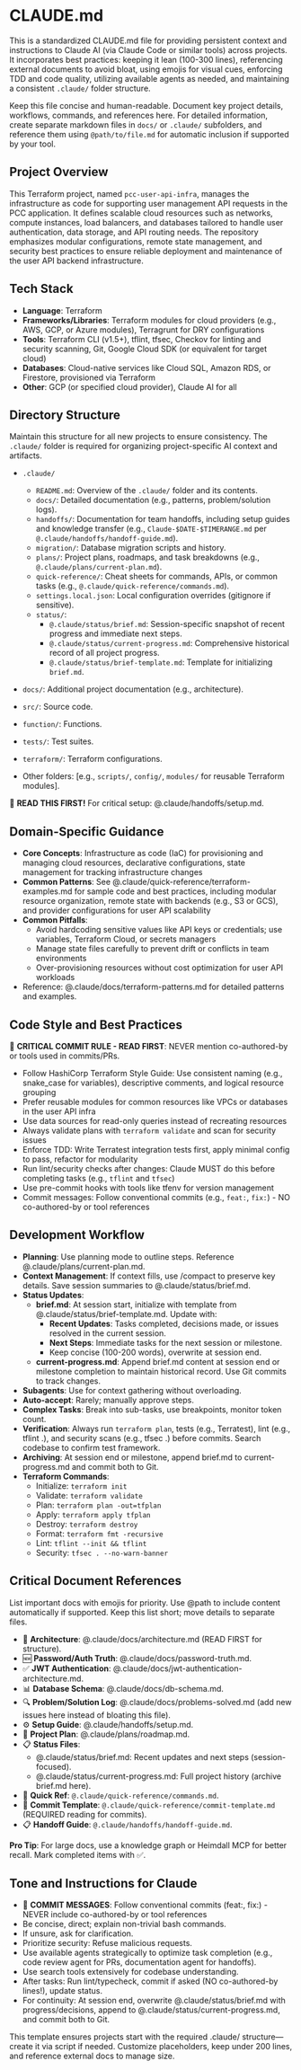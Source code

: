 # CLAUDE.md

This is a standardized CLAUDE.md file for providing persistent context and instructions to Claude AI (via Claude Code or similar tools) across projects. It incorporates best practices: keeping it lean (100-300 lines), referencing external documents to avoid bloat, using emojis for visual cues, enforcing TDD and code quality, utilizing available agents as needed, and maintaining a consistent `.claude/` folder structure.

Keep this file concise and human-readable. Document key project details, workflows, commands, and references here. For detailed information, create separate markdown files in `docs/` or `.claude/` subfolders, and reference them using `@path/to/file.md` for automatic inclusion if supported by your tool.

## Project Overview

This Terraform project, named `pcc-user-api-infra`, manages the infrastructure as code for supporting user management API requests in the PCC application. It defines scalable cloud resources such as networks, compute instances, load balancers, and databases tailored to handle user authentication, data storage, and API routing needs. The repository emphasizes modular configurations, remote state management, and security best practices to ensure reliable deployment and maintenance of the user API backend infrastructure.

## Tech Stack

- **Language**: Terraform
- **Frameworks/Libraries**: Terraform modules for cloud providers (e.g., AWS, GCP, or Azure modules), Terragrunt for DRY configurations
- **Tools**: Terraform CLI (v1.5+), tflint, tfsec, Checkov for linting and security scanning, Git, Google Cloud SDK (or equivalent for target cloud)
- **Databases**: Cloud-native services like Cloud SQL, Amazon RDS, or Firestore, provisioned via Terraform
- **Other**: GCP (or specified cloud provider), Claude AI for all

## Directory Structure

Maintain this structure for all new projects to ensure consistency. The `.claude/` folder is required for organizing project-specific AI context and artifacts.

- `.claude/`
  - `README.md`: Overview of the `.claude/` folder and its contents.
  - `docs/`: Detailed documentation (e.g., patterns, problem/solution logs).
  - `handoffs/`: Documentation for team handoffs, including setup guides and knowledge transfer (e.g., `Claude-$DATE-$TIMERANGE.md` per `@.claude/handoffs/handoff-guide.md`).
  - `migration/`: Database migration scripts and history.
  - `plans/`: Project plans, roadmaps, and task breakdowns (e.g., `@.claude/plans/current-plan.md`).
  - `quick-reference/`: Cheat sheets for commands, APIs, or common tasks (e.g., `@.claude/quick-reference/commands.md`).
  - `settings.local.json`: Local configuration overrides (gitignore if sensitive).
  - `status/`:
    - `@.claude/status/brief.md`: Session-specific snapshot of recent progress and immediate next steps.
    - `@.claude/status/current-progress.md`: Comprehensive historical record of all project progress.
    - `@.claude/status/brief-template.md`: Template for initializing `brief.md`.

- `docs/`: Additional project documentation (e.g., architecture).
- `src/`: Source code.
- `function/`: Functions.
- `tests/`: Test suites.
- `terraform/`: Terraform configurations.
- Other folders: [e.g., `scripts/`, `config/`, `modules/` for reusable Terraform modules].

🚨 **READ THIS FIRST!** For critical setup: @.claude/handoffs/setup.md.

## Domain-Specific Guidance

- **Core Concepts**: Infrastructure as code (IaC) for provisioning and managing cloud resources, declarative configurations, state management for tracking infrastructure changes
- **Common Patterns**: See @.claude/quick-reference/terraform-examples.md for sample code and best practices, including modular resource organization, remote state with backends (e.g., S3 or GCS), and provider configurations for user API scalability
- **Common Pitfalls**:
  - Avoid hardcoding sensitive values like API keys or credentials; use variables, Terraform Cloud, or secrets managers
  - Manage state files carefully to prevent drift or conflicts in team environments
  - Over-provisioning resources without cost optimization for user API workloads
- Reference: @.claude/docs/terraform-patterns.md for detailed patterns and examples.

## Code Style and Best Practices

🚨 **CRITICAL COMMIT RULE - READ FIRST**: NEVER mention co-authored-by or tools used in commits/PRs.

- Follow HashiCorp Terraform Style Guide: Use consistent naming (e.g., snake_case for variables), descriptive comments, and logical resource grouping
- Prefer reusable modules for common resources like VPCs or databases in the user API infra
- Use data sources for read-only queries instead of recreating resources
- Always validate plans with `terraform validate` and scan for security issues
- Enforce TDD: Write Terratest integration tests first, apply minimal config to pass, refactor for modularity
- Run lint/security checks after changes: Claude MUST do this before completing tasks (e.g., `tflint` and `tfsec`)
- Use pre-commit hooks with tools like tfenv for version management
- Commit messages: Follow conventional commits (e.g., `feat:`, `fix:`) - NO co-authored-by or tool references

## Development Workflow

- **Planning**: Use planning mode to outline steps. Reference @.claude/plans/current-plan.md.
- **Context Management**: If context fills, use /compact to preserve key details. Save session summaries to @.claude/status/brief.md.
- **Status Updates**:
  - **brief.md**: At session start, initialize with template from @.claude/status/brief-template.md. Update with:
    - **Recent Updates**: Tasks completed, decisions made, or issues resolved in the current session.
    - **Next Steps**: Immediate tasks for the next session or milestone.
    - Keep concise (100-200 words), overwrite at session end.
  - **current-progress.md**: Append brief.md content at session end or milestone completion to maintain historical record. Use Git commits to track changes.
- **Subagents**: Use for context gathering without overloading.
- **Auto-accept**: Rarely; manually approve steps.
- **Complex Tasks**: Break into sub-tasks, use breakpoints, monitor token count.
- **Verification**: Always run `terraform plan`, tests (e.g., Terratest), lint (e.g., tflint .), and security scans (e.g., tfsec .) before commits. Search codebase to confirm test framework.
- **Archiving**: At session end or milestone, append brief.md to current-progress.md and commit both to Git.
- **Terraform Commands**:
  - Initialize: `terraform init`
  - Validate: `terraform validate`
  - Plan: `terraform plan -out=tfplan`
  - Apply: `terraform apply tfplan`
  - Destroy: `terraform destroy`
  - Format: `terraform fmt -recursive`
  - Lint: `tflint --init && tflint`
  - Security: `tfsec . --no-warn-banner`

## Critical Document References

List important docs with emojis for priority. Use @path to include content automatically if supported. Keep this list short; move details to separate files.

- 🚨 **Architecture**: @.claude/docs/architecture.md (READ FIRST for structure).
- 🆕 **Password/Auth Truth**: @.claude/docs/password-truth.md.
- ✅ **JWT Authentication**: @.claude/docs/jwt-authentication-architecture.md.
- 📊 **Database Schema**: @.claude/docs/db-schema.md.
- 🔍 **Problem/Solution Log**: @.claude/docs/problems-solved.md (add new issues here instead of bloating this file).
- ⚙️ **Setup Guide**: @.claude/handoffs/setup.md.
- 📅 **Project Plan**: @.claude/plans/roadmap.md.
- 📋 **Status Files**:
  - @.claude/status/brief.md: Recent updates and next steps (session-focused).
  - @.claude/status/current-progress.md: Full project history (archive brief.md here).
- 🔗 **Quick Ref**: `@.claude/quick-reference/commands.md`.
- 📝 **Commit Template**: `@.claude/quick-reference/commit-template.md` (REQUIRED reading for commits).
- 📋 **Handoff Guide**: `@.claude/handoffs/handoff-guide.md`.

**Pro Tip**: For large docs, use a knowledge graph or Heimdall MCP for better recall. Mark completed items with ✅.

## Tone and Instructions for Claude

- 🚨 **COMMIT MESSAGES**: Follow conventional commits (feat:, fix:) - NEVER include co-authored-by or tool references
- Be concise, direct; explain non-trivial bash commands.
- If unsure, ask for clarification.
- Prioritize security: Refuse malicious requests.
- Use available agents strategically to optimize task completion (e.g., code review agent for PRs, documentation agent for handoffs).
- Use search tools extensively for codebase understanding.
- After tasks: Run lint/typecheck, commit if asked (NO co-authored-by lines!), update status.
- For continuity: At session end, overwrite @.claude/status/brief.md with progress/decisions, append to @.claude/status/current-progress.md, and commit both to Git.

This template ensures projects start with the required .claude/ structure—create it via script if needed. Customize placeholders, keep under 200 lines, and reference external docs to manage size.